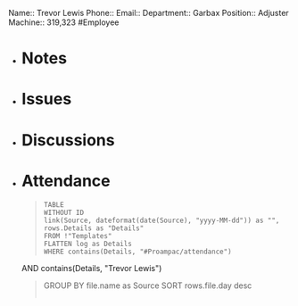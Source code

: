 Name:: Trevor Lewis
Phone:: 
Email:: 
Department:: Garbax
Position:: Adjuster
Machine:: 319,323
#Employee
- # Notes
- # Issues
- # Discussions
- # Attendance
  
  > ```dataview
  > TABLE
  > WITHOUT ID
  > link(Source, dateformat(date(Source), "yyyy-MM-dd")) as "",
  > rows.Details as "Details"
  > FROM !"Templates"
  > FLATTEN log as Details
  > WHERE contains(Details, "#Proampac/attendance")
   AND contains(Details, "Trevor Lewis")
  > GROUP BY file.name as Source
  > SORT rows.file.day desc
  > ```
